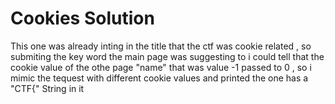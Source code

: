 # Cookies Solution

This one was already inting in the title that the ctf was cookie related , so submiting the key word the main page was suggesting to i could tell that the cookie value of the othe page "name" that was value -1 passed to 0 , so i mimic the tequest with different cookie values and printed the one has a "CTF{" String in it